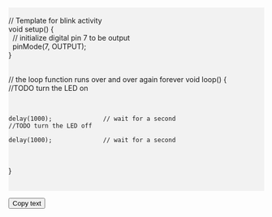 

<div style="white-space: pre; background-color:#f2f2f2" id="textArea">
// Template for blink activity
void setup() {
  // initialize digital pin 7 to be output
  pinMode(7, OUTPUT);
}

// the loop function runs over and over again forever
void loop() {
    //TODO turn the LED on
    
    delay(1000);              // wait for a second           
    //TODO turn the LED off
    
    delay(1000);              // wait for a second
}
</div>

<button onclick="myFunction('textArea')">Copy text</button>


<script>
function myFunction(elementId) {
    var range = document.createRange();
     range.selectNode(document.getElementById(elementId));
     window.getSelection().addRange(range);
     document.execCommand("copy");
}

</script>
